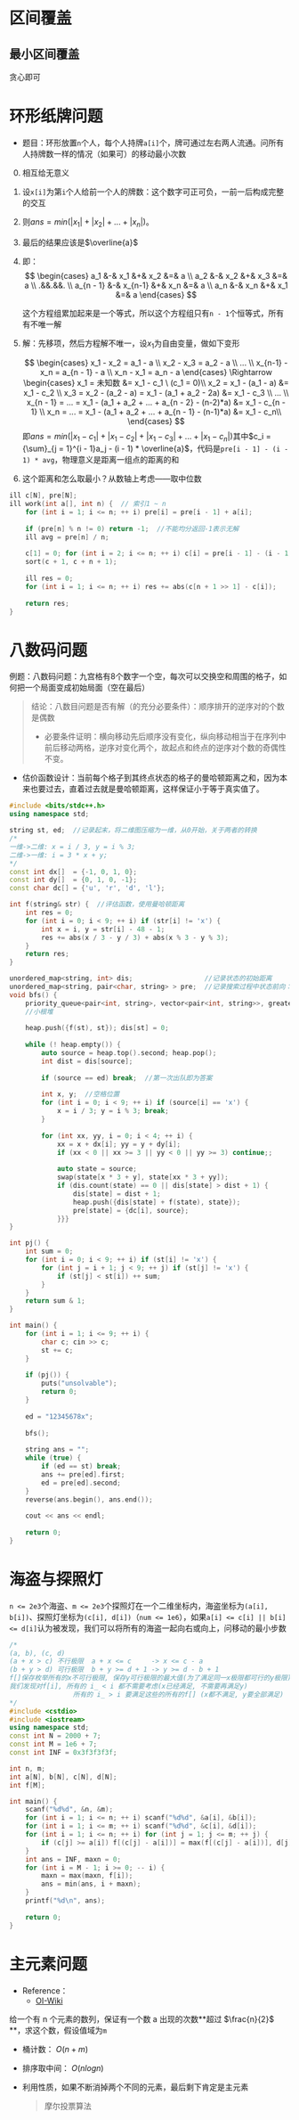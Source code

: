 # 区间覆盖

## 最小区间覆盖

贪心即可

# 环形纸牌问题

+ 题目：环形放置`n`个人，每个人持牌`a[i]`个，牌可通过左右两人流通。问所有人持牌数一样的情况（如果可）的移动最小次数

0. 相互给无意义
1. 设`x[i]`为第`i`个人给前一个人的牌数：这个数字可正可负，一前一后构成完整的交互
2. 则$ans = min( |x_1| + |x_2| + ... + |x_n|)$。
3. 最后的结果应该是$\overline{a}$
4. 即：
   $$
   \begin{cases}
   a_1 &-& x_1 &+& x_2 &=& a \\
   a_2 &-& x_2 &+& x_3 &=& a \\
   .&&.&&. \\
   a_{n - 1} &-& x_{n-1} &+& x_n &=& a \\
   a_n &-& x_n &+& x_1 &=& a
   \end{cases}
   $$
   
   这个方程组累加起来是一个等式，所以这个方程组只有`n - 1`个恒等式，所有有不唯一解
   
5. 解：先移项，然后方程解不唯一，设$x_1$为自由变量，做如下变形

   $$
   \begin{cases}
   x_1 - x_2 = a_1 - a \\
   x_2 - x_3 = a_2 - a \\
   ... \\
   x_{n-1} - x_n = a_{n - 1} - a \\
   x_n - x_1 = a_n - a
   \end{cases} 
   \Rightarrow
   \begin{cases}
   x_1 = 未知数 &= x_1 - c_1 \ (c_1 = 0)\\
   x_2 = x_1 - (a_1 - a) &= x_1 - c_2 \\
   x_3 = x_2 - (a_2 - a) = x_1 - (a_1 + a_2 - 2a) &= x_1 - c_3 \\
   ... \\
   x_{n - 1} = ... = x_1 - (a_1 + a_2 + ... + a_{n - 2} - (n-2)*a) &= x_1 - c_{n - 1} \\
   x_n = ... = x_1 - (a_1 + a_2 + ... + a_{n - 1} - (n-1)*a) &= x_1 - c_n\\
   \end{cases}
   $$
   即$ans = min(|x_1 - c_1| + |x_1 - c_2| + |x_1 - c_3| + ... + |x_1 - c_n|)$其中$c_i = {\sum}_{j = 1}^{i - 1}a_j - (i - 1) * \overline{a}$，代码是`pre[i - 1] - (i - 1) * avg`，物理意义是距离一组点的距离的和
   
6. 这个距离和怎么取最小？从数轴上考虑——取中位数

```c++
ill c[N], pre[N];
ill work(int a[], int n) {  // 索引1 ~ n
    for (int i = 1; i <= n; ++ i) pre[i] = pre[i - 1] + a[i];
   	
    if (pre[n] % n != 0) return -1;  //不能均分返回-1表示无解
    ill avg = pre[n] / n;
    
    c[1] = 0; for (int i = 2; i <= n; ++ i) c[i] = pre[i - 1] - (i - 1) * avg;
    sort(c + 1, c + n + 1);
    
    ill res = 0;
    for (int i = 1; i <= n; ++ i) res += abs(c[n + 1 >> 1] - c[i]);
    
    return res;
}
```

# 八数码问题

例题：八数码问题：九宫格有8个数字一个空，每次可以交换空和周围的格子，如何把一个局面变成初始局面（空在最后）

> 结论：八数目问题是否有解（的充分必要条件）：顺序排开的逆序对的个数是偶数
> + 必要条件证明：横向移动先后顺序没有变化，纵向移动相当于在序列中前后移动两格，逆序对变化两个，故起点和终点的逆序对个数的奇偶性不变。

+ 估价函数设计：当前每个格子到其终点状态的格子的曼哈顿距离之和，因为本来也要过去，直着过去就是曼哈顿距离，这样保证小于等于真实值了。

```c++
#include <bits/stdc++.h>
using namespace std;

string st, ed;  //记录起末，将二维图压缩为一维，从0开始，关于两者的转换
/*
一维->二维: x = i / 3, y = i % 3;
二维->一维: i = 3 * x + y;
*/
const int dx[]  = {-1, 0, 1, 0};
const int dy[]  = {0, 1, 0, -1};
const char dc[] = {'u', 'r', 'd', 'l'};

int f(string& str) {  //评估函数，使用曼哈顿距离
    int res = 0;
    for (int i = 0; i < 9; ++ i) if (str[i] != 'x') {
        int x = i, y = str[i] - 48 - 1;
        res += abs(x / 3 - y / 3) + abs(x % 3 - y % 3);
    }
    return res;
}

unordered_map<string, int> dis;                  //记录状态的初始距离
unordered_map<string, pair<char, string> > pre;  //记录搜索过程中状态前向：方式和状态
void bfs() {
    priority_queue<pair<int, string>, vector<pair<int, string>>, greater<pair<int, string>>> heap;
    //小根堆
    
    heap.push({f(st), st}); dis[st] = 0;
    
    while (! heap.empty()) {
        auto source = heap.top().second; heap.pop();
        int dist = dis[source];
        
        if (source == ed) break;  //第一次出队即为答案
        
        int x, y;  //空格位置
        for (int i = 0; i < 9; ++ i) if (source[i] == 'x') {
            x = i / 3; y = i % 3; break;
        }
       	
        for (int xx, yy, i = 0; i < 4; ++ i) {
            xx = x + dx[i]; yy = y + dy[i];
            if (xx < 0 || xx >= 3 || yy < 0 || yy >= 3) continue;;
            
            auto state = source;
            swap(state[x * 3 + y], state[xx * 3 + yy]);
            if (dis.count(state) == 0 || dis[state] > dist + 1) {
                dis[state] = dist + 1;
                heap.push({dis[state] + f(state), state});
                pre[state] = {dc[i], source};
            }}}
}

int pj() {    
    int sum = 0;
    for (int i = 0; i < 9; ++ i) if (st[i] != 'x') {
        for (int j = i + 1; j < 9; ++ j) if (st[j] != 'x') {
            if (st[j] < st[i]) ++ sum;
        }
    }
    return sum & 1;
}

int main() {   
    for (int i = 1; i <= 9; ++ i) {
        char c; cin >> c;
        st += c;
    }
    
    if (pj()) {
        puts("unsolvable");
        return 0;
    }
    
    ed = "12345678x";
    
    bfs();
    
    string ans = "";
    while (true) {
        if (ed == st) break;
        ans += pre[ed].first;
        ed = pre[ed].second;
    }
   	reverse(ans.begin(), ans.end());
    
    cout << ans << endl;
    
    return 0;
}
```

# 海盗与探照灯

`n <= 2e3`个海盗、`m <= 2e3`个探照灯在一个二维坐标内，海盗坐标为`(a[i], b[i])`、探照灯坐标为`(c[i], d[i])`（`num <= 1e6`），如果`a[i] <= c[i] || b[i] <= d[i]`认为被发现，我们可以将所有的海盗一起向右或向上，问移动的最小步数

```c++
/*
(a, b), (c, d)
(a + x > c) 不行极限  a + x <= c     -> x <= c - a
(b + y > d) 可行极限  b + y >= d + 1 -> y >= d - b + 1
f[]保存枚举所有的x不可行极限, 保存y可行极限的最大值(为了满足同一x极限都可行的y极限)
我们发现对f[i], 所有的 i_ < i 都不需要考虑(x已经满足, 不需要再满足y)
				所有的 i_ > i 要满足这些的所有的f[] (x都不满足, y要全部满足) 
*/
#include <cstdio>
#include <iostream>
using namespace std;
const int N = 2000 + 7;
const int M = 1e6 + 7;
const int INF = 0x3f3f3f3f;

int n, m;
int a[N], b[N], c[N], d[N];
int f[M];

int main() {
	scanf("%d%d", &n, &m);
	for (int i = 1; i <= n; ++ i) scanf("%d%d", &a[i], &b[i]);
	for (int i = 1; i <= m; ++ i) scanf("%d%d", &c[i], &d[i]);
	for (int i = 1; i <= n; ++ i) for (int j = 1; j <= m; ++ j) {
		if (c[j] >= a[i]) f[(c[j] - a[i])] = max(f[(c[j] - a[i])], d[j] - b[i] + 1);
	}
	int ans = INF, maxn = 0;
	for (int i = M - 1; i >= 0; -- i) {
		maxn = max(maxn, f[i]);
		ans = min(ans, i + maxn);
	}
	printf("%d\n", ans);
	
	return 0;
}
```

# 主元素问题

+ Reference：
	+ [OI-Wiki](https://oi-wiki.org/misc/main-element/)

给一个有 n 个元素的数列，保证有一个数 a 出现的次数**超过  $\frac{n}{2}$ **，求这个数，假设值域为`m`

+  桶计数： $O(n + m)$
+ 排序取中间： $O(n log n)$

+ 利用性质，如果不断消掉两个不同的元素，最后剩下肯定是主元素
	>摩尔投票算法
